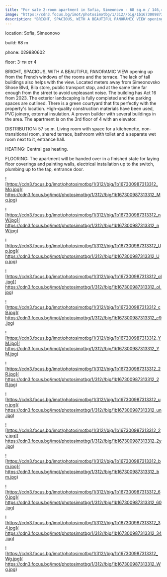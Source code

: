 ```yaml
---
title: "For sale 2-room apartment in Sofia, Simeonovo - 68 sq.m / 146,460 EUR :: imot.bg Ad"
image: "https://cdn3.focus.bg/imot/photosimotbg/1/312//big/1b167300987313312_2m.jpg"
description: "BRIGHT, SPACIOUS, WITH A BEAUTIFUL PANORAMIC VIEW opening up from the French windows of the rooms and the terrace. The lack of tall buildings also helps with the view. Located meters away from Simeonovsko Shose Blvd, Bila store, public transport stop, and at the same time far enough from the street to avoid unpleasant noise. The building has Act 16 from 2023. The exterior landscaping is fully completed and the parking spaces are outlined. There is a green courtyard that fits perfectly with the property's location. High-quality construction materials have been used, PVC joinery, external insulation. A proven builder with several buildings in the area. The apartment is on the 3rd floor of 4 with an elevator. DISTRIBUTION: 57 sq.m. Living room with space for a kitchenette, non-transitional room, shared terrace, bathroom with toilet and a separate wet room next to it, entrance hall. HEATING: Central gas heating. FLOORING: The apartment will be handed over in a finished state for laying floor coverings and painting walls, electrical installation up to the switch, plumbing up to the tap, entrance door."
---
```


location: Sofia, Simeonovo

build: 68 m

phone: 029880602

floor: 3-ти от 4

BRIGHT, SPACIOUS, WITH A BEAUTIFUL PANORAMIC VIEW opening up from the French windows of the rooms and the terrace. The lack of tall buildings also helps with the view. Located meters away from Simeonovsko Shose Blvd, Bila store, public transport stop, and at the same time far enough from the street to avoid unpleasant noise. The building has Act 16 from 2023. The exterior landscaping is fully completed and the parking spaces are outlined. There is a green courtyard that fits perfectly with the property's location. High-quality construction materials have been used, PVC joinery, external insulation. A proven builder with several buildings in the area. The apartment is on the 3rd floor of 4 with an elevator. 

DISTRIBUTION: 57 sq.m. Living room with space for a kitchenette, non-transitional room, shared terrace, bathroom with toilet and a separate wet room next to it, entrance hall. 

HEATING: Central gas heating. 

FLOORING: The apartment will be handed over in a finished state for laying floor coverings and painting walls, electrical installation up to the switch, plumbing up to the tap, entrance door.


![https://cdn3.focus.bg/imot/photosimotbg/1/312//big/1b167300987313312_Mq.jpg]( https://cdn3.focus.bg/imot/photosimotbg/1/312//big/1b167300987313312_Mq.jpg)


![https://cdn3.focus.bg/imot/photosimotbg/1/312//big/1b167300987313312_nW.jpg]( https://cdn3.focus.bg/imot/photosimotbg/1/312//big/1b167300987313312_nW.jpg)


![https://cdn3.focus.bg/imot/photosimotbg/1/312//big/1b167300987313312_Up.jpg]( https://cdn3.focus.bg/imot/photosimotbg/1/312//big/1b167300987313312_Up.jpg)


![https://cdn3.focus.bg/imot/photosimotbg/1/312//big/1b167300987313312_oI.jpg]( https://cdn3.focus.bg/imot/photosimotbg/1/312//big/1b167300987313312_oI.jpg)


![https://cdn3.focus.bg/imot/photosimotbg/1/312//big/1b167300987313312_c9.jpg]( https://cdn3.focus.bg/imot/photosimotbg/1/312//big/1b167300987313312_c9.jpg)


![https://cdn3.focus.bg/imot/photosimotbg/1/312//big/1b167300987313312_YM.jpg]( https://cdn3.focus.bg/imot/photosimotbg/1/312//big/1b167300987313312_YM.jpg)


![https://cdn3.focus.bg/imot/photosimotbg/1/312//big/1b167300987313312_2R.jpg]( https://cdn3.focus.bg/imot/photosimotbg/1/312//big/1b167300987313312_2R.jpg)


![https://cdn3.focus.bg/imot/photosimotbg/1/312//big/1b167300987313312_un.jpg]( https://cdn3.focus.bg/imot/photosimotbg/1/312//big/1b167300987313312_un.jpg)


![https://cdn3.focus.bg/imot/photosimotbg/1/312//big/1b167300987313312_2y.jpg]( https://cdn3.focus.bg/imot/photosimotbg/1/312//big/1b167300987313312_2y.jpg)


![https://cdn3.focus.bg/imot/photosimotbg/1/312//big/1b167300987313312_bm.jpg]( https://cdn3.focus.bg/imot/photosimotbg/1/312//big/1b167300987313312_bm.jpg)


![https://cdn3.focus.bg/imot/photosimotbg/1/312//big/1b167300987313312_60.jpg]( https://cdn3.focus.bg/imot/photosimotbg/1/312//big/1b167300987313312_60.jpg)


![https://cdn3.focus.bg/imot/photosimotbg/1/312//big/1b167300987313312_34.jpg]( https://cdn3.focus.bg/imot/photosimotbg/1/312//big/1b167300987313312_34.jpg)


![https://cdn3.focus.bg/imot/photosimotbg/1/312//big/1b167300987313312_Wg.jpg]( https://cdn3.focus.bg/imot/photosimotbg/1/312//big/1b167300987313312_Wg.jpg)


